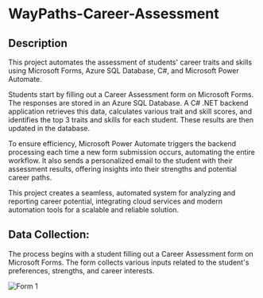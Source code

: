 # WayPaths-Career-Assessment

## Description

This project automates the assessment of students' career traits and skills using Microsoft Forms, Azure SQL Database, C#, and Microsoft Power Automate.

Students start by filling out a Career Assessment form on Microsoft Forms. The responses are stored in an Azure SQL Database. A C# .NET backend application retrieves this data, calculates various trait and skill scores, and identifies the top 3 traits and skills for each student. These results are then updated in the database.

To ensure efficiency, Microsoft Power Automate triggers the backend processing each time a new form submission occurs, automating the entire workflow. It also sends a personalized email to the student with their assessment results, offering insights into their strengths and potential career paths.

This project creates a seamless, automated system for analyzing and reporting career potential, integrating cloud services and modern automation tools for a scalable and reliable solution.

## Data Collection:

The process begins with a student filling out a Career Assessment form on Microsoft Forms. The form collects various inputs related to the student's preferences, strengths, and career interests.

![‎Form ‎1](https://github.com/user-attachments/assets/02c95aa5-6363-418d-8f06-da15beb1039e)


